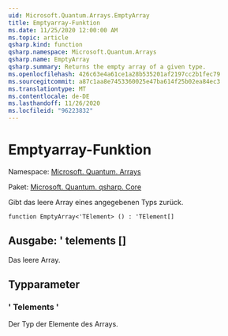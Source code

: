 ```yaml
---
uid: Microsoft.Quantum.Arrays.EmptyArray
title: Emptyarray-Funktion
ms.date: 11/25/2020 12:00:00 AM
ms.topic: article
qsharp.kind: function
qsharp.namespace: Microsoft.Quantum.Arrays
qsharp.name: EmptyArray
qsharp.summary: Returns the empty array of a given type.
ms.openlocfilehash: 426c63e4a61ce1a28b535201af2197cc2b1fec79
ms.sourcegitcommit: a87c1aa8e7453360025e47ba614f25b02ea84ec3
ms.translationtype: MT
ms.contentlocale: de-DE
ms.lasthandoff: 11/26/2020
ms.locfileid: "96223832"
---
```

# <a name="emptyarray-function"></a>Emptyarray-Funktion

Namespace: [Microsoft. Quantum. Arrays](xref:Microsoft.Quantum.Arrays)

Paket: [Microsoft. Quantum. qsharp. Core](https://nuget.org/packages/Microsoft.Quantum.QSharp.Core)


Gibt das leere Array eines angegebenen Typs zurück.

```qsharp
function EmptyArray<'TElement> () : 'TElement[]
```


## <a name="output--telement"></a>Ausgabe: ' telements []

Das leere Array.

## <a name="type-parameters"></a>Typparameter

### <a name="telement"></a>' Telements '

Der Typ der Elemente des Arrays.